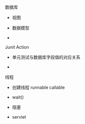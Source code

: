数据库

- 视图

- 数据模型

- 




Junit Action

- 单元测试与数据库字段值的对应关系

- 



线程

- 创建线程 runnable callable

- wait()

- 阻塞




- servlet
